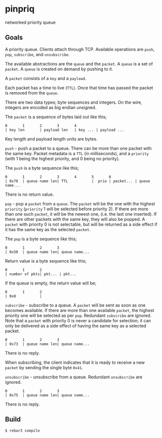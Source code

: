 pinpriq
=====

networked priority queue

Goals
-----

A priority queue. Clients attach through TCP. Available operations are `push`,
`pop`, `subscribe`, and `unsubscribe`.

The available abstractions are the `queue` and the `packet`. A `queue` is a set
of `packet`. A `queue` is created on demand by pushing to it.

A `packet` consists of a `key` and a `payload`.

Each packet has a time to live (`TTL`). Once that time has passed the packet is
removed from the `queue`.

There are two data types; byte sequences and integers. On the wire, integers
are encoded as big endian unsigned.

The `packet` is a sequence of bytes laid out like this;

```
0       1       2       3       4
| key len       | payload len   | key ... | payload ...
```

Key length and payload length units are bytes.

`push` - push a packet to a queue. There can be more than one packet with the
same key. Packet metadata is a `TTL` (in milliseconds), and a `priority` (with
1 being the highest priority, and 0 being no priority).

The `push` is a byte sequence like this;
```
0       1       2       3       4       5       6
| 0x70  | queue name len| TTL           |  prio | packet... | queue name...
```

There is no return value.


`pop` - pop a `packet` from a `queue`. The `packet` will be the one with the highest
`priority` (`priority` 1 will be selected before priority 2). If there are
more than one such `packet`, it will be the newest one, (i.e. the last one
inserted). If there are other packets with the same key, they will also be
popped. A `packet` with priority 0 is not selectable, but will be returned as a
side effect if it has the same key as the selected `packet`.

The `pop` is a byte sequence like this;

```
0       1       2       3
| 0x50  | queue name len| queue name...
```

Return value is a byte sequence like this;

```
0       1       2
| number of pkts| pkt... | pkt...
```

If the queue is empty, the return value will be;

```
0       1       2
| 0x0           |
```

`subscribe` - subscribe to a queue. A `packet` will be sent as soon as one
becomes available. If there are more than one available `packet`, the highest
priority one will be selected as per `pop`. Redundant `subscribe` are ignored.
Note that a `packet` with priority 0 is never a candidate for selection; it can
only be delivered as a side effect of having the same key as a selected packet.

```
0       1       2       3
| 0x73  | queue name len| queue name...
```

There is no reply.

When subscribing, the client indicates that it is ready to receive a new
`packet` by sending the single byte `0x41`.

`unsubscribe` - unsubscribe from a queue. Redundant `unsubscribe` are ignored.

```
0       1       2       3
| 0x75  | queue name len| queue name...
```

There is no reply.


Build
-----

    $ rebar3 compile

